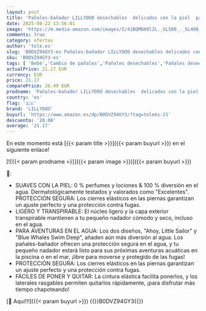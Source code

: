 ```yaml
---
layout: post
title: 'Pañales-bañador LILLYDOO desechables  delicados con la piel  para bebés  talla S  6-11 kg   3 paquetes  36 unidades  con 2 diseños diferentes'
date: 2025-08-22 13:56:01
image: 'https://m.media-amazon.com/images/I/41BQM6H9l2L._SL500_._SL400_.jpg'
comments: true
category: ofertas
author: 'tole.es'
slug: 'B0DVZ94GY3-es Pañales-bañador LILLYDOO desechables delicados con la piel...'
sku: 'B0DVZ94GY3-es'
tags: [ 'Bebé','Cambio de pañales','Pañales desechables','Pañales desechables para nadar','bebés','lillydoo','🇪🇸', ]
actualPrice: 21.17 EUR
currency: EUR
price: 21.17
comparePrice: 26.49 EUR
prodname: 'Pañales-bañador LILLYDOO desechables  delicados con la piel  para bebés  talla S  6-11 kg   3 paquetes  36 unidades  con 2 diseños diferentes'
country: 'es'
flag: '🇪🇸'
brand: 'LILLYDOO'
buyurl: 'https://www.amazon.es/dp/B0DVZ94GY3/?tag=tolees-21'
descuento: '20.08'
average: '21.17'
---
```


En este momento está [{{< param title >}}]({{< param buyurl >}}) en el siguiente enlace!

[![{{< param prodname >}}]({{< param image >}})]({{< param buyurl >}})

🔎:

- SUAVES CON LA PIEL: 0 % perfumes y lociones & 100 % diversión en el agua. Dermatológicamente testados y valorados como "Excelentes". PROTECCIÓN SEGURA: Los cierres elásticos en las piernas garantizan un ajuste perfecto y una protección contra fugas.
- LIGERO Y TRANSPIRABLE: El núcleo ligero y la capa exterior transpirable mantienen a tu pequeño nadador cómodo y seco, incluso en el agua.
- PARA AVENTURAS EN EL AGUA: Los dos diseños, "Ahoy, Little Sailor" y "Blue Whales Swim Deep", añaden aún más diversión al agua. Los pañales-bañador ofrecen una protección segura en el agua, y tu pequeño nadador estará listo para sus próximas aventuras acuáticas en la piscina o en el mar, ¡libre para moverse y protegido de las fugas!
- PROTECCIÓN SEGURA: Los cierres elásticos en las piernas garantizan un ajuste perfecto y una protección contra fugas.
- FÁCILES DE PONER Y QUITAR: La cintura elástica facilita ponerlos, y los laterales rasgables permiten quitarlos rápidamente, ¡para disfrutar más tiempo chapoteando!

[🛒 Aquí!!!]({{< param buyurl >}})
{{<world>}}B0DVZ94GY3{{</world>}}
